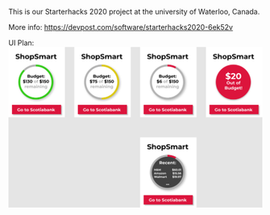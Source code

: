 This is our Starterhacks 2020 project at the university of Waterloo, Canada.

More info:
https://devpost.com/software/starterhacks2020-6ek52v

UI Plan:
![Image of ShopSmart](https://github.com/williamtran10/shopSmart/blob/master/ShopSmart.png)
